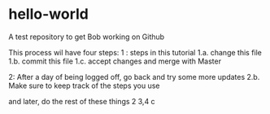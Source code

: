 # hello-world
A test repository to get Bob working on Github

This process wil have four steps: 
1 : steps in this tutorial
  1.a. change this file
  1.b. commit this file
  1.c. accept changes and merge with Master
  
2:  After a day of being logged off, go back and try some more updates
   2.b.  Make sure to keep track of the steps you use

and later, do the rest of these things
2 3,4
c
